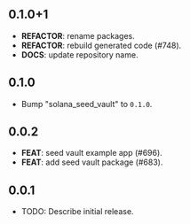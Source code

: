 ## 0.1.0+1

 - **REFACTOR**: rename packages.
 - **REFACTOR**: rebuild generated code (#748).
 - **DOCS**: update repository name.

## 0.1.0

 - Bump "solana_seed_vault" to `0.1.0`.

## 0.0.2

 - **FEAT**: seed vault example app (#696).
 - **FEAT**: add seed vault package (#683).

## 0.0.1

* TODO: Describe initial release.

